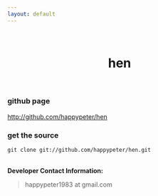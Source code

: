 ```yaml
---
layout: default
---
```

<br />
<h1 style="text-align:center">hen</h1>
<br />


### github page

<http://github.com/happypeter/hen>

### get the source

    git clone git://github.com/happypeter/hen.git

<p><br /><b>Developer Contact Information:</b></p>

<blockquote>
<p>
happypeter1983 at gmail.com
</p>
</blockquote>
